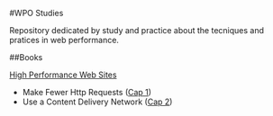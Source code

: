 #WPO Studies

Repository dedicated by study and practice about the tecniques and pratices in web performance.




##Books

[High Performance Web Sites](http://www.amazon.com/High-Performance-Web-Sites-Essential/dp/0596529309/ref=asap_bc?ie=UTF8) 

* Make Fewer Http Requests ([Cap 1](http://stevesouders.com/hpws/rule-min-http.php)) 
* Use a Content Delivery Network ([Cap 2](http://stevesouders.com/hpws/rule-cdn.php)) 